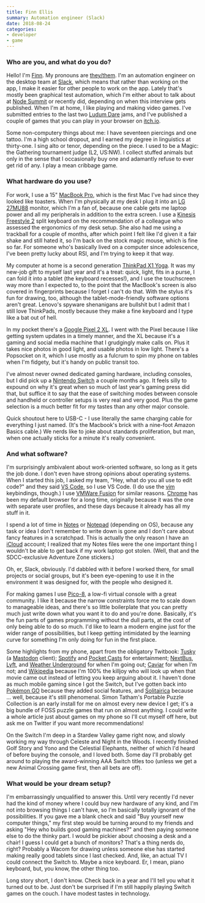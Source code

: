 ```yaml
---
title: Finn Ellis
summary: Automation engineer (Slack)
date: 2018-08-24
categories:
- developer
- game
---
```


### Who are you, and what do you do?

Hello! I'm [Finn](https://twitter.com/relsqui "Finn's Twitter account."). My pronouns are [they/them](http://pronoun.is/they "Examples of they/them pronouns."). I'm an automation engineer on the desktop team at [Slack][], which means that rather than working on the app, I make it easier for other people to work on the app. Lately that's mostly been graphical test automation, which I'm either about to talk about at [Node Summit](http://www.nodesummit.com/ "A Node conference.") or recently did, depending on when this interview gets published. When I'm at home, I like playing and making video games. I've submitted entries to the last two [Ludum Dare](http://ldjam.com/ "A worldwide game jam.") jams, and I've published a couple of games that you can play in your browser on [itch.io](https://relsqui.itch.io "Finn's itch.io account.").

Some non-computery things about me: I have seventeen piercings and one tattoo. I'm a high school dropout, and I earned my degree in linguistics at thirty-one. I sing alto or tenor, depending on the piece. I used to be a Magic: the Gathering tournament judge (L2, US:NW). I collect stuffed animals but only in the sense that I occasionally buy one and adamantly refuse to ever get rid of any. I play a mean cribbage game.

### What hardware do you use?

For work, I use a 15" [MacBook Pro][macbook-pro], which is the first Mac I've had since they looked like toasters. When I'm physically at my desk I plug it into an [LG 27MU88][27mu88-w] monitor, which I'm a fan of, because one cable gets me laptop power and all my peripherals in addition to the extra screen. I use a [Kinesis Freestyle 2][freestyle2-mac] split keyboard on the recommendation of a colleague who assessed the ergonomics of my desk setup. She also had me using a trackball for a couple of months, after which point I felt like I'd given it a fair shake and still hated it, so I'm back on the stock magic mouse, which is fine so far. For someone who's basically lived on a computer since adolescence, I've been pretty lucky about RSI, and I'm trying to keep it that way.

My computer at home is a second generation [ThinkPad X1 Yoga][thinkpad-x1-yoga]. It was my new-job gift to myself last year and it's a treat: quick, light, fits in a purse, I can fold it into a tablet (the keyboard recesses!), and I use the touchscreen way more than I expected to, to the point that the MacBook's screen is also covered in fingerprints because I forget I can't do that. With the stylus it's fun for drawing, too, although the tablet-mode-friendly software options aren't great. Lenovo's spyware shenanigans are bullshit but I admit that I still love ThinkPads, mostly because they make a fine keyboard and I type like a bat out of hell.

In my pocket there's a [Google Pixel 2 XL][pixel-2-xl]. I went with the Pixel because I like getting system updates in a timely manner, and the XL because it's a gaming and social media machine that I grudgingly make calls on. Plus it takes nice photos in good light, and usable photos in low light. There's a Popsocket on it, which I use mostly as a fulcrum to spin my phone on tables when I'm fidgety, but it's handy on public transit too.

I've almost never owned dedicated gaming hardware, including consoles, but I did pick up a [Nintendo Switch][switch.2] a couple months ago. It feels silly to expound on why it's great when so much of last year's gaming press did that, but suffice it to say that the ease of switching modes between console and handheld or controller setups is very real and very good. Plus the game selection is a much better fit for my tastes than any other major console.

Quick shoutout here to USB-C - I use literally the same charging cable for everything I just named. (It's the Macbook's brick with a nine-foot Amazon Basics cable.) We nerds like to joke about standards proliferation, but man, when one actually sticks for a minute it's really convenient.

### And what software?

I'm surprisingly ambivalent about work-oriented software, so long as it gets the job done. I don't even have strong opinions about operating systems. When I started this job, I asked my team, "Hey, what do you all use to edit code?" and they said [VS Code][visual-studio-code], so I use VS Code. (I do use the [vim][] keybindings, though.) I use [VMWare Fusion][vmware-fusion] for similar reasons. [Chrome][] has been my default browser for a long time, originally because it was the one with separate user profiles, and these days because it already has all my stuff in it.

I spend a lot of time in [Notes][] or [Notepad][] (depending on OS), because any task or idea I don't remember to write down is gone and I don't care about fancy features in a scratchpad. This is actually the only reason I have an [iCloud][] account; I realized that my Notes files were the one important thing I wouldn't be able to get back if my work laptop got stolen. (Well, that and the SDCC-exclusive Adventure Zone stickers.)

Oh, er, Slack, obviously. I'd dabbled with it before I worked there, for small projects or social groups, but it's been eye-opening to use it in the environment it was designed for, with the people who designed it.

For making games I use [Pico-8][], a low-fi virtual console with a great community. I like it because the narrow constraints force me to scale down to manageable ideas, and there's so little boilerplate that you can pretty much just write down what you want it to do and you're done. Basically, it's the fun parts of games programming without the dull parts, at the cost of only being able to do so much. I'd like to learn a modern engine just for the wider range of possibilities, but I keep getting intimidated by the learning curve for something I'm only doing for fun in the first place.

Some highlights from my phone, apart from the obligatory Twitbook: [Tusky][tusky-android] (a [Mastodon][] client); [Spotify][spotify-android] and [Pocket Casts][pocket-casts-android] for entertainment; [NextBus][nextbus-android], [Lyft][lyft-android], and [Weather Underground][weather-underground-android] for when I'm going out; [Caviar][caviar-android] for when I'm not; and [Wikipedia][wikipedia-android] because I'm 100% the killjoy who will look up when that movie came out instead of letting you keep arguing about it. I haven't done as much mobile gaming since I got the Switch, but I've gotten back into [Pokémon GO][pokemon-go-android] because they added social features, and [Solitairica][] because ... well, because it's still phenomenal. Simon Tatham's Portable Puzzle Collection is an early install for me on almost every new device I get; it's a big bundle of FOSS puzzle games that run on almost anything. I could write a whole article just about games on my phone so I'll cut myself off here, but ask me on Twitter if you want more recommendations!

On the Switch I'm deep in a Stardew Valley game right now, and slowly working my way through Celeste and Night in the Woods. I recently finished Golf Story and Yono and the Celestial Elephants, neither of which I'd heard of before buying the console, and I loved both. Some day I'll probably get around to playing the award-winning AAA Switch titles too (unless we get a new Animal Crossing game first, then all bets are off).

### What would be your dream setup?

I'm embarrassingly unqualified to answer this. Until very recently I'd never had the kind of money where I could buy new hardware of any kind, and I'm not into browsing things I can't have, so I'm basically totally ignorant of the possibilities. If you gave me a blank check and said "Buy yourself new computer things," my first step would be turning around to my friends and asking "Hey who builds good gaming machines?" and then paying someone else to do the thinky part. I would be pickier about choosing a desk and a chair! I guess I could get a bunch of monitors? That's a thing nerds do, right? Probably a Wacom for drawing unless someone else has started making really good tablets since I last checked. And, like, an actual TV I could connect the Switch to. Maybe a nice keyboard. Er, I mean, piano keyboard, but, you know, the other thing too.

Long story short, I don't know. Check back in a year and I'll tell you what it turned out to be. Just don't be surprised if I'm still happily playing Switch games on the couch. I have modest tastes in technology.

[27mu88-w]: https://www.amazon.com/LG-Electronics-27MU88-W-27-Inch-LED-lit/dp/B01LG5RY74 "A 27 inch LED monitor."
[caviar-android]: https://play.google.com/store/apps/details?id=com.trycaviar.customer "A food delivery app."
[chrome]: https://www.google.com/intl/en/chrome/browser/ "A WebKit-based browser, where each tab runs in its own thread."
[freestyle2-mac]: https://www.kinesis-ergo.com/shop/freestyle2-for-mac/ "An ergonomic keyboard."
[icloud]: https://www.apple.com/icloud/ "A cloud service."
[lyft-android]: https://play.google.com/store/apps/details?id=me.lyft.android "An app for requesting a car ride."
[macbook-pro]: https://www.apple.com/macbook-pro/ "A laptop."
[mastodon]: https://mastodon.social/about "A decentralised social network."
[nextbus-android]: https://play.google.com/store/apps/details?id=com.nextbus.mobile&hl=en "An app for tracking public transport."
[notepad]: https://en.wikipedia.org/wiki/Notepad_(software) "A simple text editor included with Windows."
[notes]: https://en.wikipedia.org/wiki/Notes_(Apple) "A note-taking application included with Mac OS X."
[pico-8]: https://www.lexaloffle.com/pico-8.php "A software gaming console."
[pixel-2-xl]: https://en.wikipedia.org/wiki/Pixel_2 "A 6 inch Android smartphone."
[pocket-casts-android]: https://play.google.com/store/apps/details?id=au.com.shiftyjelly.pocketcasts&hl=en "A podcast app."
[pokemon-go-android]: https://play.google.com/store/apps/details?id=com.nianticlabs.pokemongo "An AR game about catching monsters in small balls."
[slack]: https://slack.com/ "A collaboration service."
[solitairica]: https://store.steampowered.com/app/463980/Solitairica/ "A solitaire/RPG mashup."
[spotify-android]: https://play.google.com/store/apps/details?id=com.spotify.music "An Android client for the music service."
[switch.2]: https://www.nintendo.com/switch/ "A gaming console."
[thinkpad-x1-yoga]: https://www.lenovo.com/us/en/laptops/thinkpad/thinkpad-yoga/Thinkpad-X1-Yoga-2nd-Gen/p/22TP2TXX12Y "A 14 inch 2-in-one PC laptop/tablet."
[tusky-android]: https://tuskyapp.github.io/ "A Mastodon client."
[vim]: https://www.vim.org/ "A command-line text editor."
[visual-studio-code]: https://code.visualstudio.com/ "A development IDE."
[vmware-fusion]: https://www.vmware.com/products/fusion.html "A PC emulator for the Mac."
[weather-underground-android]: https://play.google.com/store/apps/details?id=com.wunderground.android.weather "A weather app."
[wikipedia-android]: https://play.google.com/store/apps/details?id=org.wikipedia "A client for the online encyclopedia."
